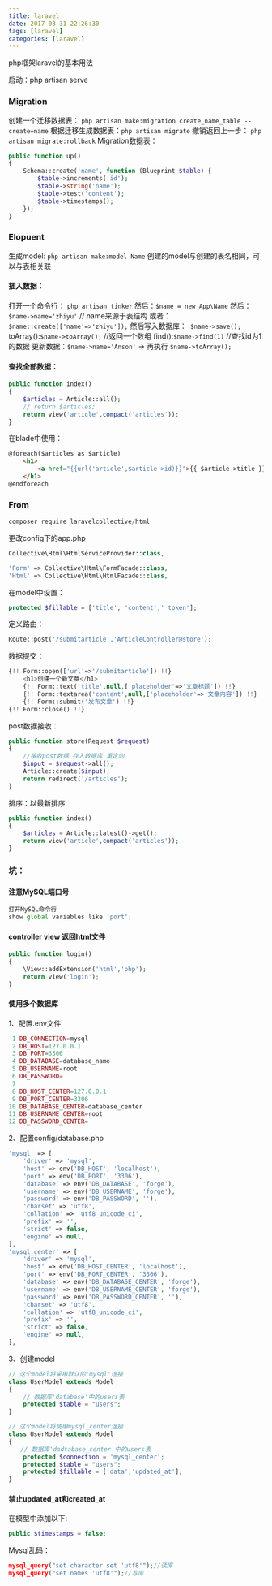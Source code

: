 ```yaml
---
title: laravel
date: 2017-08-31 22:26:30
tags: [laravel]
categories: [laravel]
---
```

php框架laravel的基本用法
<!-- more -->

启动：php artisan serve

### Migration
创建一个迁移数据表： ` php artisan make:migration create_name_table --create=name `
根据迁移生成数据表：` php artisan migrate `
撤销返回上一步： ` php artisan migrate:rollback `
Migration数据表：
```php
public function up()
{
    Schema::create('name', function (Blueprint $table) {
        $table->increments('id');
        $table->string('name');            
        $table->test('content');            
        $table->timestamps();
    });
}
```
### Elopuent
生成model: ` php artisan make:model Name `
创建的model与创建的表名相同，可以与表相关联
#### 插入数据：
打开一个命令行： ` php artisan tinker `
然后：` $name = new App\Name `
然后：` $name->name='zhiyu' `  // name来源于表结构
或者：` $name::create(['name'=>'zhiyu']); `
然后写入数据库：` $name->save();`
toArray():` $name->toArray(); ` //返回一个数组
find():` $name->find(1) ` //查找id为1的数据
更新数据：` $name->name='Anson' ` -> 再执行 ` $name->toArray(); `

#### 查找全部数据：
```php
public function index()
{
    $articles = Article::all();
    // return $articles;      
    return view('article',compact('articles'));
}
```
在blade中使用：
```html
@foreach($articles as $article)
    <h1>
        <a href="{{url('article',$article->id)}}">{{ $article->title }}</a>
    </h1>
@endforeach
```
### From
```js
composer require laravelcollective/html
```
更改config下的app.php
```php
Collective\Html\HtmlServiceProvider::class,
```

```php
'Form' => Collective\Html\FormFacade::class,
'Html' => Collective\Html\HtmlFacade::class,
```
在model中设置：
```php
protected $fillable = ['title', 'content','_token'];
```
定义路由：
```php
Route::post('/submitarticle','ArticleController@store');
```
数据提交：
```php
{!! Form::open(['url'=>'/submitarticle']) !!}
    <h1>创建一个新文章</h1>
    {!! Form::text('title',null,['placeholder'=>'文章标题']) !!}
    {!! Form::textarea('content',null,['placeholder'=>'文章内容']) !!}
    {!! Form::submit('发布文章') !!}
{!! Form::close() !!}
```
post数据接收：
```php
public function store(Request $request)
{
    //接收post数据 存入数据库 重定向
    $input = $request->all();
    Article::create($input);
    return redirect('/articles');
}
```
排序：以最新排序
```php
public function index()
{
    $articles = Article::latest()->get();
    return view('article',compact('articles'));
}
```



### 坑：
#### 注意MySQL端口号
```js
打开MySQL命令行
show global variables like 'port';
```
#### controller view 返回html文件
```php
public function login()
{
    \View::addExtension('html','php');       
    return view('login');
}
```
#### 使用多个数据库
1、配置.env文件
```php
 1 DB_CONNECTION=mysql
 2 DB_HOST=127.0.0.1
 3 DB_PORT=3306
 4 DB_DATABASE=database_name
 5 DB_USERNAME=root
 6 DB_PASSWORD=
 7 
 8 DB_HOST_CENTER=127.0.0.1
 9 DB_PORT_CENTER=3306
10 DB_DATABASE_CENTER=database_center
11 DB_USERNAME_CENTER=root
12 DB_PASSWORD_CENTER=
```
2、配置config/database.php
```php
'mysql' => [
    'driver' => 'mysql',
    'host' => env('DB_HOST', 'localhost'),
    'port' => env('DB_PORT', '3306'),
    'database' => env('DB_DATABASE', 'forge'),
    'username' => env('DB_USERNAME', 'forge'),
    'password' => env('DB_PASSWORD', ''),
    'charset' => 'utf8',
    'collation' => 'utf8_unicode_ci',
    'prefix' => '',
    'strict' => false,
    'engine' => null,
],
'mysql_center' => [
    'driver' => 'mysql',
    'host' => env('DB_HOST_CENTER', 'localhost'),
    'port' => env('DB_PORT_CENTER', '3306'),
    'database' => env('DB_DATABASE_CENTER', 'forge'),
    'username' => env('DB_USERNAME_CENTER', 'forge'),
    'password' => env('DB_PASSWORD_CENTER', ''),
    'charset' => 'utf8',
    'collation' => 'utf8_unicode_ci',
    'prefix' => '',
    'strict' => false,
    'engine' => null,
],
```
3、创建model
```php
// 这个model将采用默认的'mysql'连接
class UserModel extends Model
{
    // 数据库'database'中的users表
    protected $table = "users";
}
```
```php
// 这个model将使用mysql_center连接
class UserModel extends Model
{
　　// 数据库'dadtabase_center'中的users表
    protected $connection = 'mysql_center';
    protected $table = "users";
    protected $fillable = ['data','updated_at'];
}
```
#### 禁止updated_at和created_at
在模型中添加以下:
```php
public $timestamps = false;
```


Mysql乱码：
```php
mysql_query("set character set 'utf8'");//读库 
mysql_query("set names 'utf8'");//写库 
```
